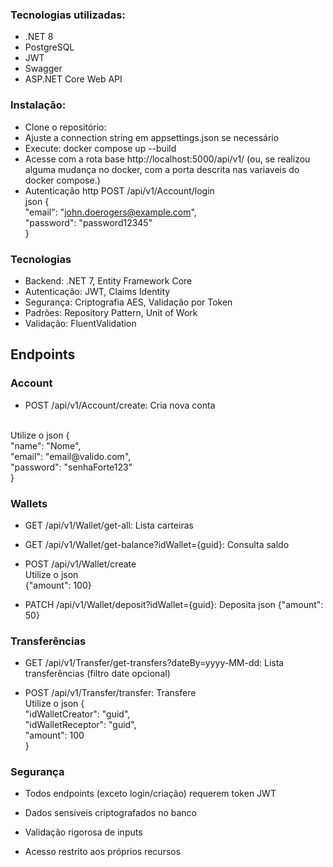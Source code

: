  ### Tecnologias utilizadas: </br>
* .NET 8
* PostgreSQL
* JWT
* Swagger
* ASP.NET Core Web API
  
 ### Instalação:
* Clone o repositório: </br>
* Ajuste a connection string em appsettings.json se necessário </br>
* Execute: docker compose up --build   </br>
* Acesse com a rota base http://localhost:5000/api/v1/    (ou, se realizou alguma mudança no docker, com a porta descrita nas variaveis do  docker compose.)
* Autenticação http POST /api/v1/Account/login   </br>
json
{   </br>
  "email": "john.doerogers@example.com",   </br>
  "password": "password12345"   </br>
}  </br>
### Tecnologias 
* Backend: .NET 7, Entity Framework Core </br>
* Autenticação: JWT, Claims Identity </br>
* Segurança: Criptografia AES, Validação por Token </br>
* Padrões: Repository Pattern, Unit of Work </br>
* Validação: FluentValidation </br>

## Endpoints
### Account
* POST /api/v1/Account/create: Cria nova conta </br>
</br>
Utilize o json 
{   </br> 
  "name": "Nome",   </br>
  "email": "email@valido.com",   </br>
  "password": "senhaForte123"   </br>
}   </br>

### Wallets
* GET /api/v1/Wallet/get-all: Lista carteiras </br>

* GET /api/v1/Wallet/get-balance?idWallet={guid}: Consulta saldo </br>

* POST /api/v1/Wallet/create </br>
Utilize o json </br>
{"amount": 100}   </br>

* PATCH /api/v1/Wallet/deposit?idWallet={guid}: Deposita  json
{"amount": 50}  </br>

### Transferências
* GET /api/v1/Transfer/get-transfers?dateBy=yyyy-MM-dd: Lista transferências (filtro date opcional)</br>

* POST /api/v1/Transfer/transfer: Transfere </br>
Utilize o json
{  </br>
  "idWalletCreator": "guid",   </br>
  "idWalletReceptor": "guid",   </br>
  "amount": 100   </br>
}  
### Segurança 
* Todos endpoints (exceto login/criação) requerem token JWT

* Dados sensíveis criptografados no banco

* Validação rigorosa de inputs

* Acesso restrito aos próprios recursos
